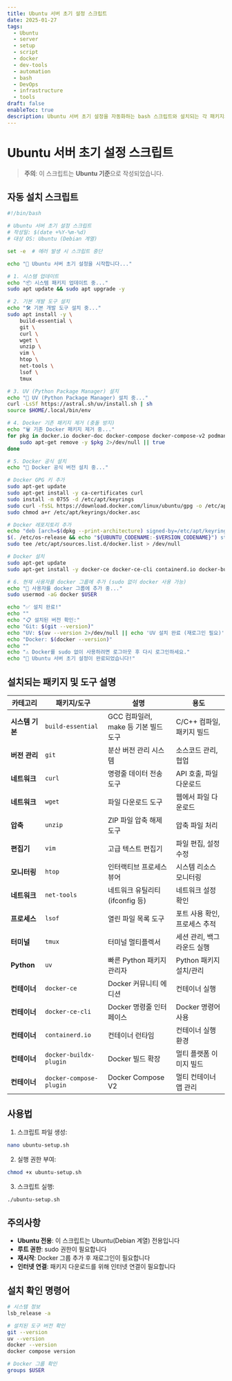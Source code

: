```yaml
---
title: Ubuntu 서버 초기 설정 스크립트
date: 2025-01-27
tags:
  - Ubuntu
  - server
  - setup
  - script
  - docker
  - dev-tools
  - automation
  - bash
  - DevOps
  - infrastructure
  - tools
draft: false
enableToc: true
description: Ubuntu 서버 초기 설정을 자동화하는 bash 스크립트와 설치되는 각 패키지의 상세 설명 및 사용법 가이드
---
```


# Ubuntu 서버 초기 설정 스크립트

> **주의**: 이 스크립트는 **Ubuntu 기준**으로 작성되었습니다.

## 자동 설치 스크립트

```bash
#!/bin/bash

# Ubuntu 서버 초기 설정 스크립트
# 작성일: $(date +%Y-%m-%d)
# 대상 OS: Ubuntu (Debian 계열)

set -e  # 에러 발생 시 스크립트 중단

echo "🚀 Ubuntu 서버 초기 설정을 시작합니다..."

# 1. 시스템 업데이트
echo "📦 시스템 패키지 업데이트 중..."
sudo apt update && sudo apt upgrade -y

# 2. 기본 개발 도구 설치
echo "🛠️ 기본 개발 도구 설치 중..."
sudo apt install -y \
    build-essential \
    git \
    curl \
    wget \
    unzip \
    vim \
    htop \
    net-tools \
    lsof \
    tmux

# 3. UV (Python Package Manager) 설치
echo "🐍 UV (Python Package Manager) 설치 중..."
curl -LsSf https://astral.sh/uv/install.sh | sh
source $HOME/.local/bin/env

# 4. Docker 기존 패키지 제거 (충돌 방지)
echo "🗑️ 기존 Docker 패키지 제거 중..."
for pkg in docker.io docker-doc docker-compose docker-compose-v2 podman-docker containerd runc; do 
    sudo apt-get remove -y $pkg 2>/dev/null || true
done

# 5. Docker 공식 설치
echo "🐳 Docker 공식 버전 설치 중..."

# Docker GPG 키 추가
sudo apt-get update
sudo apt-get install -y ca-certificates curl
sudo install -m 0755 -d /etc/apt/keyrings
sudo curl -fsSL https://download.docker.com/linux/ubuntu/gpg -o /etc/apt/keyrings/docker.asc
sudo chmod a+r /etc/apt/keyrings/docker.asc

# Docker 레포지토리 추가
echo "deb [arch=$(dpkg --print-architecture) signed-by=/etc/apt/keyrings/docker.asc] https://download.docker.com/linux/ubuntu \
$(. /etc/os-release && echo "${UBUNTU_CODENAME:-$VERSION_CODENAME}") stable" | \
sudo tee /etc/apt/sources.list.d/docker.list > /dev/null

# Docker 설치
sudo apt-get update
sudo apt-get install -y docker-ce docker-ce-cli containerd.io docker-buildx-plugin docker-compose-plugin

# 6. 현재 사용자를 docker 그룹에 추가 (sudo 없이 docker 사용 가능)
echo "👥 사용자를 docker 그룹에 추가 중..."
sudo usermod -aG docker $USER

echo "✅ 설치 완료!"
echo ""
echo "📋 설치된 버전 확인:"
echo "Git: $(git --version)"
echo "UV: $(uv --version 2>/dev/null || echo 'UV 설치 완료 (재로그인 필요)')"
echo "Docker: $(docker --version)"
echo ""
echo "⚠️ Docker를 sudo 없이 사용하려면 로그아웃 후 다시 로그인하세요."
echo "🎉 Ubuntu 서버 초기 설정이 완료되었습니다!"
```

## 설치되는 패키지 및 도구 설명

| 카테고리 | 패키지/도구 | 설명 | 용도 |
|---------|------------|------|------|
| **시스템 기본** | `build-essential` | GCC 컴파일러, make 등 기본 빌드 도구 | C/C++ 컴파일, 패키지 빌드 |
| **버전 관리** | `git` | 분산 버전 관리 시스템 | 소스코드 관리, 협업 |
| **네트워크** | `curl` | 명령줄 데이터 전송 도구 | API 호출, 파일 다운로드 |
| **네트워크** | `wget` | 파일 다운로드 도구 | 웹에서 파일 다운로드 |
| **압축** | `unzip` | ZIP 파일 압축 해제 도구 | 압축 파일 처리 |
| **편집기** | `vim` | 고급 텍스트 편집기 | 파일 편집, 설정 수정 |
| **모니터링** | `htop` | 인터랙티브 프로세스 뷰어 | 시스템 리소스 모니터링 |
| **네트워크** | `net-tools` | 네트워크 유틸리티 (ifconfig 등) | 네트워크 설정 확인 |
| **프로세스** | `lsof` | 열린 파일 목록 도구 | 포트 사용 확인, 프로세스 추적 |
| **터미널** | `tmux` | 터미널 멀티플렉서 | 세션 관리, 백그라운드 실행 |
| **Python** | `uv` | 빠른 Python 패키지 관리자 | Python 패키지 설치/관리 |
| **컨테이너** | `docker-ce` | Docker 커뮤니티 에디션 | 컨테이너 실행 |
| **컨테이너** | `docker-ce-cli` | Docker 명령줄 인터페이스 | Docker 명령어 사용 |
| **컨테이너** | `containerd.io` | 컨테이너 런타임 | 컨테이너 실행 환경 |
| **컨테이너** | `docker-buildx-plugin` | Docker 빌드 확장 | 멀티 플랫폼 이미지 빌드 |
| **컨테이너** | `docker-compose-plugin` | Docker Compose V2 | 멀티 컨테이너 앱 관리 |

## 사용법

1. 스크립트 파일 생성:
```bash
nano ubuntu-setup.sh
```

2. 실행 권한 부여:
```bash
chmod +x ubuntu-setup.sh
```

3. 스크립트 실행:
```bash
./ubuntu-setup.sh
```

## 주의사항

- **Ubuntu 전용**: 이 스크립트는 Ubuntu(Debian 계열) 전용입니다
- **루트 권한**: sudo 권한이 필요합니다
- **재시작**: Docker 그룹 추가 후 재로그인이 필요합니다
- **인터넷 연결**: 패키지 다운로드를 위해 인터넷 연결이 필요합니다

## 설치 확인 명령어

```bash
# 시스템 정보
lsb_release -a

# 설치된 도구 버전 확인
git --version
uv --version
docker --version
docker compose version

# Docker 그룹 확인
groups $USER
``` 